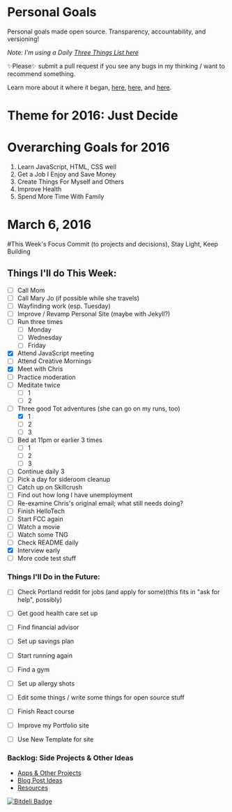Personal Goals
==============

Personal goals made open source. Transparency, accountability, and versioning!

*Note: I'm using a Daily [Three Things List here](https://github.com/jwithington/personal-goals/blob/master/content-list/three.md)*


✨Please✨ submit a pull request if you see any bugs in my thinking / want to recommend something.

Learn more about it where it began, [here](https://github.com/una/personal-goals), [here](http://una.im/personal-goals-guide#💁), and [here](https://www.youtube.com/watch?v=xQEU0ZsvXYI).

# Theme for 2016: Just Decide

# Overarching Goals for 2016
1. Learn JavaScript, HTML, CSS well
2. Get a Job I Enjoy and Save Money
3. Create Things For Myself and Others
4. Improve Health
5. Spend More Time With Family

# March 6, 2016

#This Week's Focus
Commit (to projects and decisions), Stay Light, Keep Building

## Things I'll do This Week:

- [ ] Call Mom
- [ ] Call Mary Jo (if possible while she travels)
- [ ] Wayfinding work (esp. Tuesday)
- [ ] Improve / Revamp Personal Site (maybe with Jekyll?)
- [ ] Run three times
  - [ ] Monday
  - [ ] Wednesday
  - [ ] Friday
- [X] Attend JavaScript meeting
- [ ] Attend Creative Mornings
- [X] Meet with Chris
- [ ] Practice moderation
- [ ] Meditate twice
  - [ ] 1
  - [ ] 2
- [ ] Three good Tot adventures (she can go on my runs, too)
  - [X] 1
  - [ ] 2
  - [ ] 3
- [ ] Bed at 11pm or earlier 3 times
  - [ ] 1
  - [ ] 2
  - [ ] 3
- [ ] Continue daily 3
- [ ] Pick a day for sideroom cleanup
- [ ] Catch up on Skillcrush
- [ ] Find out how long I have unemployment
- [ ] Re-examine Chris's original email; what still needs doing?
- [ ] Finish HelloTech
- [ ] Start FCC again
- [ ] Watch a movie
- [ ] Watch some TNG
- [ ] Check README daily
- [X] Interview early
- [ ] More code test stuff

### Things I'll Do in the Future:
- [ ] Check Portland reddit for jobs (and apply for some)(this fits in "ask for help", possibly)
- [ ] Get good health care set up
- [ ] Find financial advisor
- [ ] Set up savings plan
- [ ] Start running again
- [ ] Find a gym
- [ ] Set up allergy shots
- [ ] Edit some things / write some things for open source stuff
- [ ] Finish React course
- [ ] Improve my Portfolio site
- [ ] Use New Template for site


### Backlog: Side Projects & Other Ideas
- [Apps & Other Projects](content-list/projects.md)
- [Blog Post Ideas](content-list/blog.md)
- [Resources](/resources)


[![Bitdeli Badge](https://d2weczhvl823v0.cloudfront.net/jwithington/personal-goals/trend.png)](https://bitdeli.com/free "Bitdeli Badge")
